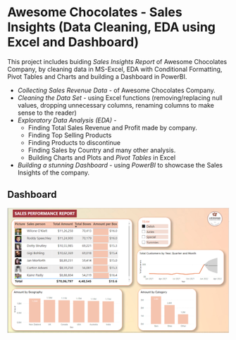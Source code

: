 # Awesome Chocolates - Sales Insights (Data Cleaning, EDA using Excel and Dashboard)

This project includes buiding *Sales Insights Report* of Awesome Chocolates Company, by cleaning data in MS-Excel, EDA with Conditional Formatting, Pivot Tables and Charts and building a Dashboard in PowerBI.

- *Collecting Sales Revenue Data* - of Awesome Chocolates Company.
- *Cleaning the Data Set* - using Excel functions (removing/replacing null values, dropping unnecessary columns, renaming columns to make sense to the reader)
- *Exploratory Data Analysis (EDA)* - 
    - Finding Total Sales Revenue and Profit made by company.
    - Finding Top Selling Products
    - Finding Products to discontinue
    - Finding Sales by Country and many other analysis.
    - Building Charts and Plots and *Pivot Tables* in Excel
- *Building a stunning Dashboard* - using *PowerBI* to showcase the Sales Insights of the company.

## Dashboard
![](Images/Sales_Insights_Dashboard.PNG)
